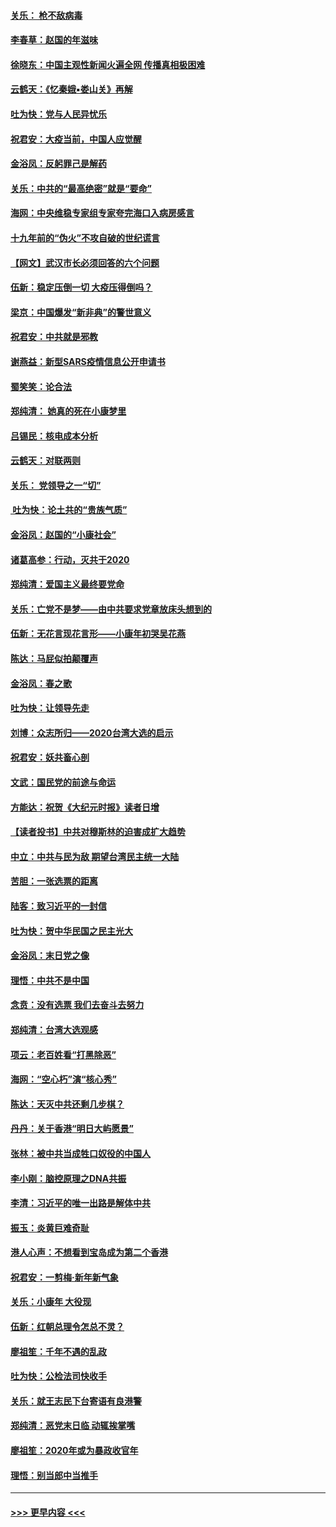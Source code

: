 #### [关乐： 枪不敌病毒](../pages/nsc993/n11826746.md?t=01281911) 
#### [李春草：赵国的年滋味](../pages/nsc993/n11826321.md?t=01281911) 
#### [徐晓东：中国主观性新闻火遍全网 传播真相极困难](../pages/nsc993/n11826508.md?t=01281911) 
#### [云鹤天：《忆秦娥▪娄山关》再解](../pages/nsc993/n11824682.md?t=01281911) 
#### [吐为快：党与人民异忧乐](../pages/nsc993/n11824660.md?t=01281911) 
#### [祝君安：大疫当前，中国人应觉醒](../pages/nsc993/n11821946.md?t=01281911) 
#### [金浴凤：反躬罪己是解药](../pages/nsc993/n11820280.md?t=01281911) 
#### [关乐：中共的“最高绝密”就是“要命”](../pages/nsc993/n11816946.md?t=01281911) 
#### [海网：中央维稳专家组专家夸完海口入病房感言](../pages/nsc993/n11815138.md?t=01281911) 
#### [十九年前的“伪火”不攻自破的世纪谎言](../pages/nsc993/n11813238.md?t=01281911) 
#### [【网文】武汉市长必须回答的六个问题](../pages/nsc993/n11813848.md?t=01281911) 
#### [伍新：稳定压倒一切 大疫压得倒吗？](../pages/nsc993/n11812634.md?t=01281911) 
#### [梁京：中国爆发“新非典”的警世意义](../pages/nsc993/n11812554.md?t=01281911) 
#### [祝君安：中共就是邪教](../pages/nsc993/n11812431.md?t=01281911) 
#### [谢燕益：新型SARS疫情信息公开申请书](../pages/nsc993/n11808840.md?t=01281911) 
#### [蜀笑笑：论合法](../pages/nsc993/n11808064.md?t=01281911) 
#### [郑纯清： 她真的死在小康梦里](../pages/nsc993/n11806623.md?t=01281911) 
#### [吕锡民：核电成本分析](../pages/nsc993/n11806284.md?t=01281911) 
#### [云鹤天：对联两则](../pages/nsc993/n11805957.md?t=01281911) 
#### [关乐： 党领导之一“切”](../pages/nsc993/n11804505.md?t=01281911) 
#### [ 吐为快：论土共的“贵族气质”](../pages/nsc993/n11804490.md?t=01281911) 
#### [金浴凤：赵国的“小康社会”](../pages/nsc993/n11804452.md?t=01281911) 
#### [诸葛高参：行动，灭共于2020](../pages/nsc993/n11804120.md?t=01281911) 
#### [郑纯清：爱国主义最终要党命](../pages/nsc993/n11802197.md?t=01281911) 
#### [关乐：亡党不是梦——由中共要求党章放床头想到的](../pages/nsc993/n11802156.md?t=01281911) 
#### [伍新：无花言现花言形——小康年初哭吴花燕](../pages/nsc993/n11800044.md?t=01281911) 
#### [陈达：马屁似拍颠覆声](../pages/nsc993/n11800010.md?t=01281911) 
#### [金浴凤：春之歌](../pages/nsc993/n11797687.md?t=01281911) 
#### [吐为快：让领导先走](../pages/nsc993/n11797512.md?t=01281911) 
#### [刘博：众志所归——2020台湾大选的启示](../pages/nsc993/n11796878.md?t=01281911) 
#### [祝君安：妖共畜心剖](../pages/nsc993/n11794273.md?t=01281911) 
#### [文武：国民党的前途与命运](../pages/nsc993/n11794198.md?t=01281911) 
#### [方能达：祝贺《大纪元时报》读者日增](../pages/nsc993/n11793807.md?t=01281911) 
#### [【读者投书】中共对穆斯林的迫害成扩大趋势](../pages/nsc993/n11791371.md?t=01281911) 
#### [中立：中共与民为敌 期望台湾民主统一大陆](../pages/nsc993/n11790392.md?t=01281911) 
#### [苦胆：一张选票的距离](../pages/nsc993/n11788914.md?t=01281911) 
#### [陆客：致习近平的一封信](../pages/nsc993/n11788867.md?t=01281911) 
#### [吐为快：贺中华民国之民主光大](../pages/nsc993/n11788618.md?t=01281911) 
#### [金浴凤：末日党之像](../pages/nsc993/n11787475.md?t=01281911) 
#### [理悟：中共不是中国](../pages/nsc993/n11787463.md?t=01281911) 
#### [念贲：没有选票  我们去奋斗去努力](../pages/nsc993/n11787398.md?t=01281911) 
#### [郑纯清：台湾大选观感](../pages/nsc993/n11786210.md?t=01281911) 
#### [项云：老百姓看“打黑除恶”](../pages/nsc993/n11785398.md?t=01281911) 
#### [海网：“空心朽”演“核心秀”](../pages/nsc993/n11783874.md?t=01281911) 
#### [陈达：天灭中共还剩几步棋？](../pages/nsc993/n11783719.md?t=01281911) 
#### [丹丹：关于香港“明日大屿愿景”](../pages/nsc993/n11783273.md?t=01281911) 
#### [张林：被中共当成牲口奴役的中国人](../pages/nsc993/n11782397.md?t=01281911) 
#### [李小刚：脑控原理之DNA共振](../pages/nsc993/n11780962.md?t=01281911) 
#### [李清：习近平的唯一出路是解体中共](../pages/nsc993/n11780866.md?t=01281911) 
#### [振玉：炎黄巨难奇耻](../pages/nsc993/n11779632.md?t=01281911) 
#### [港人心声：不想看到宝岛成为第二个香港](../pages/nsc993/n11778817.md?t=01281911) 
#### [祝君安：一剪梅‧新年新气象](../pages/nsc993/n11776340.md?t=01281911) 
#### [关乐：小康年 大役现](../pages/nsc993/n11774213.md?t=01281911) 
#### [伍新：红朝总理令怎总不灵？](../pages/nsc993/n11770813.md?t=01281911) 
#### [廖祖笙：千年不遇的乱政](../pages/nsc993/n11770373.md?t=01281911) 
#### [吐为快：公检法司快收手](../pages/nsc993/n11770359.md?t=01281911) 
#### [关乐：就王志民下台寄语有良港警](../pages/nsc993/n11769903.md?t=01281911) 
#### [郑纯清：恶党末日临 动辄挨掌嘴](../pages/nsc993/n11769356.md?t=01281911) 
#### [廖祖笙：2020年或为暴政收官年](../pages/nsc993/n11768216.md?t=01281911) 
#### [理悟：别当郎中当推手](../pages/nsc993/n11768243.md?t=01281911) 

----
#### [ >>> 更早内容 <<< ](../indexes/nsc993-earlier.md)
